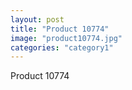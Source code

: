 ```yaml
---
layout: post
title: "Product 10774"
image: "product10774.jpg"
categories: "category1"
---
```

Product 10774
